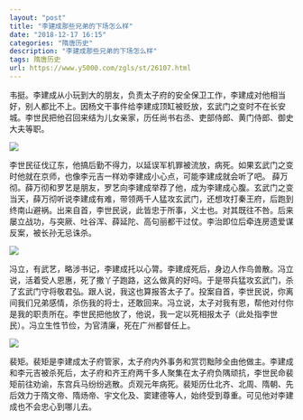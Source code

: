 ```yaml
---
layout: "post"
title: "李建成那些兄弟的下场怎么样"
date: "2018-12-17 16:15"
categories: "隋唐历史"
description: "李建成那些兄弟的下场怎么样"
tags: 隋唐历史
url: https://www.y5000.com/zgls/st/26107.html
---
```






韦挺。李建成从小玩到大的朋友，负责太子府的安全保卫工作，李建成对他相当好，别人都比不上。因杨文干事件给李建成顶缸被贬放，玄武门之变时不在长安城。李世民把他召回来结为儿女亲家，历任尚书右丞、吏部侍郎、黄门侍郎、御史大夫等职。

![](https://img.y5000.com/uploads/allimg/171025/8-1G025154625J7.jpg)

李世民征伐辽东，他搞后勤不得力，以延误军机罪被流放，病死。如果玄武门之变时他就在京师，也像李元吉一样劝李建成小心点，可能李建成就会听了吧。
薛万彻。薛万彻和罗艺是朋友，罗艺向李建成举荐了他，成为李建成心腹。玄武门之变当天，薛万彻听说李建成有难，带领两千人猛攻玄武门，还想攻打秦王府，后跑到终南山避祸。出来自首，李世民说，此皆忠于所事，义士也。对其既往不咎。后来屡立战功，与突厥、吐谷浑、薛延陀、高句丽都干过仗。李治即位后牵连房遗爱谋反案，被长孙无忌诛杀。

![](https://img.y5000.com/uploads/allimg/171025/8-1G025154HbH.jpg)

冯立，有武艺，略涉书记，李建成托以心膂。李建成死后，身边人作鸟兽散。冯立说，活着受人恩惠，死了撒丫子跑路，这么做真的好吗。于是带兵猛攻玄武门，杀了玄武门守将敬君弘。跟人说，我这也算报答太子了。投案自首，李世民说，你离间我们兄弟感情，杀伤我的将士，还敢回来。冯立说，太子对我有恩，帮他对付你是我的职责所在。李世民把他放了，他说，我一定以死相报太子（此处指李世民）。冯立生性节俭，为官清廉，死在广州都督任上。

![](https://img.y5000.com/uploads/allimg/171025/8-1G02515501E95.jpg)

裴矩。裴矩是李建成太子府管家，太子府内外事务和赏罚黜陟全由他做主。李建成和李元吉被杀死后，太子府和齐王府两千多人聚集在太子府负隅顽抗，李世民命裴矩前往劝谕，东宫兵马纷纷逃散。贞观元年病死。裴矩历仕北齐、北周、隋朝、先后效力于隋文帝、隋炀帝、宇文化及、窦建德等人，始终受到尊重。可见他对李建成也不会忠心到哪儿去。
